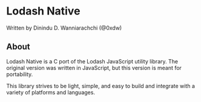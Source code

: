 Lodash Native
=======

Written by Dinindu D. Wanniarachchi (@0xdw)

About
------

Lodash Native is a C port of the Lodash JavaScript utility library. The original version was written in JavaScript, but this version is meant for portability.

This library strives to be light, simple, and easy to build and integrate with a variety of platforms and languages.